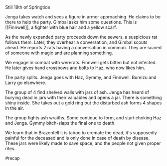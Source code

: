 Still 18th of Springtide

Jenga takes watch and sees a figure in armor approaching. He claims to be there to help the party. Gimbal asks him some questions. This is [[Finnwell]], a fighter with blue hair and a yellow scarf. 

As the newly expanded party proceeds down the sewers, a suspicious rat follows them. Later, they overhear a conversation, and Gimbal scouts ahead. He reports 2 rats having a conversation in common. They are scared of someone with magic and are planning something.

We engage in combat with wererats. Finnwell gets bitten but not infected. He later gives hand crossbows and bolts to Haz, who now likes him.

The party splits. Jenga goes with Haz, Gymmy, and Finnwell. Bureizu and Larry go elsewhere.

The group of 4 find shelved walls with jars of ash. Jenga has heard of burying dead in jars with their valuables and opens a jar. There is something shiny inside. She takes out a gold ring but the disturbed ash forms 4 shapes in the air.

The group fights ash wraiths. Some continue to form, and start choking Haz and Jenga. Gymmy bitch-slaps the final one to death.

We learn that in Brazenfell it is taboo to cremate the dead, it's supposedly painful for the deceased and is only done in case of death by disease. These jars were likely made to save space, and the people not given proper rites.

#recap